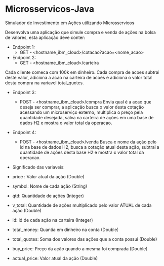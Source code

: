 # Microsservicos-Java
Simulador de Investimento em Ações utilizando Microsservicos

Desenvolva uma aplicação que simule compra e venda de ações na bolsa de valores, esta aplicação deve conter:

- Endpoint 1:
	- GET - <hostname_ibm_cloud>/cotacao?acao=<nome_acao>
- Endpoint 2:
	- GET - <hostname_ibm_cloud>/carteira

Cada cliente comeca com 100k em dinheiro. Cada compra de acoes subtrai deste valor, adiciona a acao na carteira de acoes e adiciona o valor total desta compra na variavel total_quotes.

- Endpoint 3:
	- POST - <hostname_ibm_cloud>/compra
Envia qual é a acao que deseja ser comprar, a aplicação busca o valor desta cotação acessando um microserviço externo, multiplica o preço pela quantidade desejada, salva na carteira de ações em uma base de dados H2 e mostra o valor total da operacao.

- Endpoint 4:
	- POST - <hostname_ibm_cloud>/venda
Busca o nome da ação pelo id na base de dados H2, busca a cotação atual desta ação, subtrai a quantidade de ações desta base H2  e mostra o valor total da operacao.

- Significado das variaveis:
 - price : Valor atual da ação (Double)
 - symbol: Nome de cada ação (String)
 - qtd: Quantidade de ações (Integer)
 - v_total: Quantidade de ações multiplicado pelo valor ATUAL de cada ação (Double)
 - id: id de cada ação na carteira (Integer)
 - total_money: Quantia em dinheiro na conta (Double)
 - total_quotes: Soma dos valores das ações que a conta possui (Double)
 - buy_price: Preço da ação quando a mesma foi comprada (Double)
 - actual_price: Valor atual da ação (Double)

